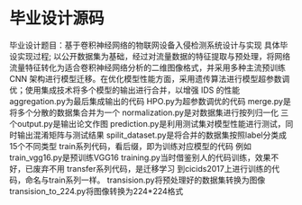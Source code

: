 # 毕业设计源码
毕业设计题目：基于卷积神经网络的物联网设备入侵检测系统设计与实现
具体毕设实现过程;
以公开数据集为基础，经过对流量数据的特征提取与预处理，将网络流量特征转化为适合卷积神经网络分析的二维图像格式，并采用多种主流预训练 CNN 架构进行模型迁移。在优化模型性能方面，采用遗传算法进行模型超参数调优；使用集成技术将多个模型的输出进行合并，以增强 IDS 的性能
aggregation.py为最后集成输出的代码
HPO.py为超参数调优的代码
merge.py是将多个分散的数据集合并为一个
normalization.py是对数据集进行按列归一化
三个output.py是输出论文作图
prediction.py是利用测试集对模型性能进行测试，同时输出混淆矩阵与测试结果
spilit_dataset.py是将合并的数据集按照label分类成15个不同类型
train系列代码，看后缀，即为训练对应模型的代码
例如train_vgg16.py是预训练VGG16
training.py当时借鉴别人的代码训练，效果不好，已废弃不用
transfer系列代码，是迁移学习 到cicids2017上进行训练的代码，命名与train系列一样。
transision.py将预处理好的数据集转换为图像
transision_to_224.py将图像转换为224*224格式
